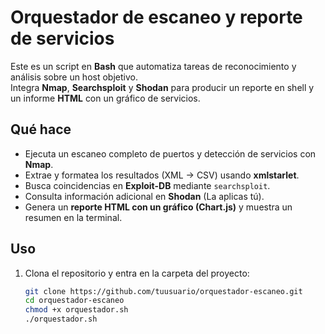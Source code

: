 # Orquestador de escaneo y reporte de servicios

Este es un script en **Bash** que automatiza tareas de reconocimiento y análisis sobre un host objetivo.  
Integra **Nmap**, **Searchsploit** y **Shodan** para producir un reporte en shell y un informe **HTML** con un gráfico de servicios.

## Qué hace

- Ejecuta un escaneo completo de puertos y detección de servicios con **Nmap**.  
- Extrae y formatea los resultados (XML → CSV) usando **xmlstarlet**.  
- Busca coincidencias en **Exploit-DB** mediante `searchsploit`.  
- Consulta información adicional en **Shodan** (La aplicas tú).  
- Genera un **reporte HTML con un gráfico (Chart.js)** y muestra un resumen en la terminal.

## Uso

1. Clona el repositorio y entra en la carpeta del proyecto:

   ```bash
   git clone https://github.com/tuusuario/orquestador-escaneo.git
   cd orquestador-escaneo
   chmod +x orquestador.sh
   ./orquestador.sh
